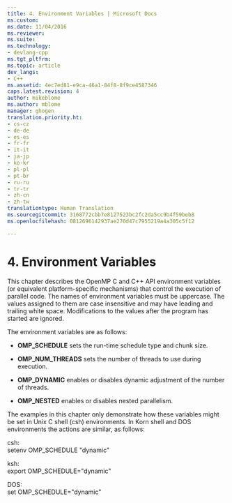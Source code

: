 ```yaml
---
title: 4. Environment Variables | Microsoft Docs
ms.custom: 
ms.date: 11/04/2016
ms.reviewer: 
ms.suite: 
ms.technology:
- devlang-cpp
ms.tgt_pltfrm: 
ms.topic: article
dev_langs:
- C++
ms.assetid: 4ec7ed81-e9ca-46a1-84f8-8f9ce4587346
caps.latest.revision: 4
author: mikeblome
ms.author: mblome
manager: ghogen
translation.priority.ht:
- cs-cz
- de-de
- es-es
- fr-fr
- it-it
- ja-jp
- ko-kr
- pl-pl
- pt-br
- ru-ru
- tr-tr
- zh-cn
- zh-tw
translationtype: Human Translation
ms.sourcegitcommit: 3168772cbb7e8127523bc2fc2da5cc9b4f59beb8
ms.openlocfilehash: 0812696142937ae270d47c7955219a4a305c5f12

---
```

# 4. Environment Variables
This chapter describes the OpenMP C and C++ API environment variables (or equivalent platform-specific mechanisms) that control the execution of parallel code.  The names of environment variables must be uppercase. The values assigned to them are case insensitive and may have leading and trailing white space.  Modifications to the values after the program has started are ignored.  
  
 The environment variables are as follows:  
  
-   **OMP_SCHEDULE** sets the run-time schedule type and chunk size.  
  
-   **OMP_NUM_THREADS** sets the number of threads to use during execution.  
  
-   **OMP_DYNAMIC** enables or disables dynamic adjustment of the number of threads.  
  
-   **OMP_NESTED** enables or disables nested parallelism.  
  
 The examples in this chapter only demonstrate how these variables might be set in Unix C shell (csh) environments. In Korn shell and DOS environments the actions are similar, as follows:  
  
 csh:  
 setenv OMP_SCHEDULE "dynamic"  
  
 ksh:  
 export OMP_SCHEDULE="dynamic"  
  
 DOS:  
 set OMP_SCHEDULE="dynamic"


<!--HONumber=Jan17_HO2-->


